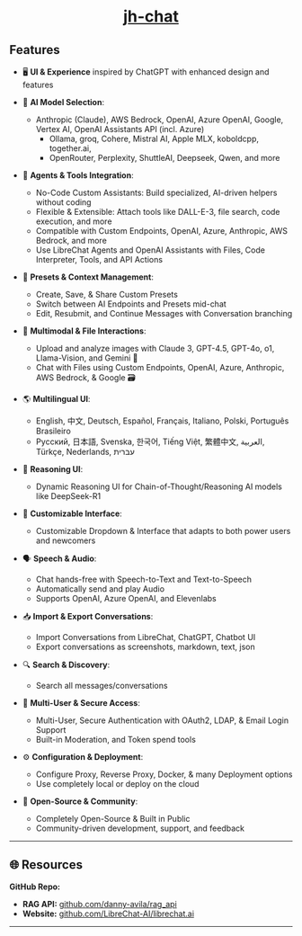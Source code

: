 <p align="center">
  <h1 align="center">
    <a href="https://jhun-park.xyz">jh-chat</a>
  </h1>
</p>


## Features

- 🖥️ **UI & Experience** inspired by ChatGPT with enhanced design and features

- 🤖 **AI Model Selection**:  
  - Anthropic (Claude), AWS Bedrock, OpenAI, Azure OpenAI, Google, Vertex AI, OpenAI Assistants API (incl. Azure)
    - Ollama, groq, Cohere, Mistral AI, Apple MLX, koboldcpp, together.ai,
    - OpenRouter, Perplexity, ShuttleAI, Deepseek, Qwen, and more

- 🔦 **Agents & Tools Integration**:  
    - No-Code Custom Assistants: Build specialized, AI-driven helpers without coding  
    - Flexible & Extensible: Attach tools like DALL-E-3, file search, code execution, and more  
    - Compatible with Custom Endpoints, OpenAI, Azure, Anthropic, AWS Bedrock, and more
  - Use LibreChat Agents and OpenAI Assistants with Files, Code Interpreter, Tools, and API Actions

- 💾 **Presets & Context Management**:  
  - Create, Save, & Share Custom Presets  
  - Switch between AI Endpoints and Presets mid-chat
  - Edit, Resubmit, and Continue Messages with Conversation branching  

- 💬 **Multimodal & File Interactions**:  
  - Upload and analyze images with Claude 3, GPT-4.5, GPT-4o, o1, Llama-Vision, and Gemini 📸  
  - Chat with Files using Custom Endpoints, OpenAI, Azure, Anthropic, AWS Bedrock, & Google 🗃️

- 🌎 **Multilingual UI**:  
  - English, 中文, Deutsch, Español, Français, Italiano, Polski, Português Brasileiro
  - Русский, 日本語, Svenska, 한국어, Tiếng Việt, 繁體中文, العربية, Türkçe, Nederlands, עברית

- 🧠 **Reasoning UI**:  
  - Dynamic Reasoning UI for Chain-of-Thought/Reasoning AI models like DeepSeek-R1

- 🎨 **Customizable Interface**:  
  - Customizable Dropdown & Interface that adapts to both power users and newcomers

- 🗣️ **Speech & Audio**:  
  - Chat hands-free with Speech-to-Text and Text-to-Speech  
  - Automatically send and play Audio  
  - Supports OpenAI, Azure OpenAI, and Elevenlabs

- 📥 **Import & Export Conversations**:  
  - Import Conversations from LibreChat, ChatGPT, Chatbot UI  
  - Export conversations as screenshots, markdown, text, json

- 🔍 **Search & Discovery**:  
  - Search all messages/conversations

- 👥 **Multi-User & Secure Access**:
  - Multi-User, Secure Authentication with OAuth2, LDAP, & Email Login Support
  - Built-in Moderation, and Token spend tools

- ⚙️ **Configuration & Deployment**:  
  - Configure Proxy, Reverse Proxy, Docker, & many Deployment options  
  - Use completely local or deploy on the cloud

- 📖 **Open-Source & Community**:  
  - Completely Open-Source & Built in Public  
  - Community-driven development, support, and feedback


---

## 🌐 Resources

**GitHub Repo:**
  - **RAG API:** [github.com/danny-avila/rag_api](https://github.com/danny-avila/rag_api)
  - **Website:** [github.com/LibreChat-AI/librechat.ai](https://github.com/LibreChat-AI/librechat.ai)

---
